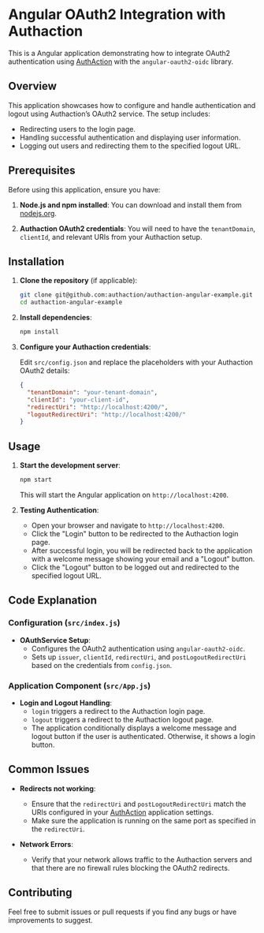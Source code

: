 # Angular OAuth2 Integration with Authaction

This is a Angular application demonstrating how to integrate OAuth2 authentication using [AuthAction](https://app.authaction.com/) with the `angular-oauth2-oidc` library.

## Overview

This application showcases how to configure and handle authentication and logout using Authaction’s OAuth2 service. The setup includes:

- Redirecting users to the login page.
- Handling successful authentication and displaying user information.
- Logging out users and redirecting them to the specified logout URL.

## Prerequisites

Before using this application, ensure you have:

1. **Node.js and npm installed**: You can download and install them from [nodejs.org](https://nodejs.org/).

2. **Authaction OAuth2 credentials**: You will need to have the `tenantDomain`, `clientId`, and relevant URIs from your Authaction setup.

## Installation

1. **Clone the repository** (if applicable):

   ```bash
   git clone git@github.com:authaction/authaction-angular-example.git
   cd authaction-angular-example
   ```

2. **Install dependencies**:

   ```bash
   npm install
   ```

3. **Configure your Authaction credentials**:

   Edit `src/config.json` and replace the placeholders with your Authaction OAuth2 details:

   ```json
   {
     "tenantDomain": "your-tenant-domain",
     "clientId": "your-client-id",
     "redirectUri": "http://localhost:4200/",
     "logoutRedirectUri": "http://localhost:4200/"
   }
   ```

## Usage

1. **Start the development server**:

   ```bash
   npm start
   ```

   This will start the Angular application on `http://localhost:4200`.

2. **Testing Authentication**:

   - Open your browser and navigate to `http://localhost:4200`.
   - Click the "Login" button to be redirected to the Authaction login page.
   - After successful login, you will be redirected back to the application with a welcome message showing your email and a "Logout" button.
   - Click the "Logout" button to be logged out and redirected to the specified logout URL.

## Code Explanation

### Configuration (`src/index.js`)

- **OAuthService Setup**:
  - Configures the OAuth2 authentication using `angular-oauth2-oidc`.
  - Sets up `issuer`, `clientId`, `redirectUri`, and `postLogoutRedirectUri` based on the credentials from `config.json`.

### Application Component (`src/App.js`)

- **Login and Logout Handling**:
  - `login` triggers a redirect to the Authaction login page.
  - `logout` triggers a redirect to the Authaction logout page.
  - The application conditionally displays a welcome message and logout button if the user is authenticated. Otherwise, it shows a login button.

## Common Issues

- **Redirects not working**:

  - Ensure that the `redirectUri` and `postLogoutRedirectUri` match the URIs configured in your [AuthAction](https://app.authaction.com/) application settings.
  - Make sure the application is running on the same port as specified in the `redirectUri`.

- **Network Errors**:
  - Verify that your network allows traffic to the Authaction servers and that there are no firewall rules blocking the OAuth2 redirects.

## Contributing

Feel free to submit issues or pull requests if you find any bugs or have improvements to suggest.
